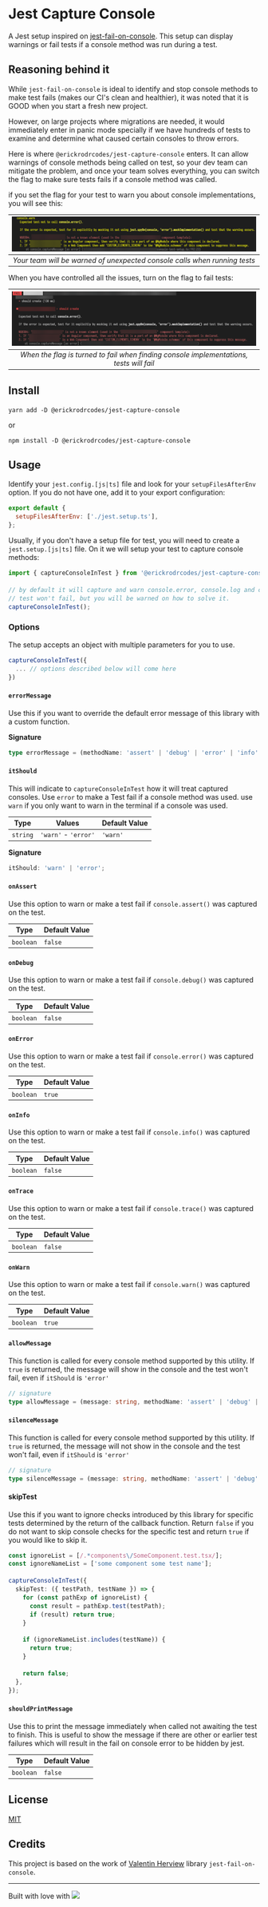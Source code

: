 # Jest Capture Console

A Jest setup inspired on [jest-fail-on-console](https://github.com/ValentinH/jest-fail-on-console). This setup can display warnings or fail tests if a console method was run during a test.

## Reasoning behind it

While `jest-fail-on-console` is ideal to identify and stop console methods to make test fails (makes our CI's clean and healthier), it was noted that it is GOOD when you start a fresh new project.

However, on large projects where migrations are needed, it would immediately enter in panic mode specially if we have hundreds of tests to examine and determine what caused certain consoles to throw errors.

Here is where `@erickrodrcodes/jest-capture-console` enters. It can allow warnings of console methods being called on test, so your dev team can mitigate the problem, and once your team solves everything, you can switch the flag to make sure tests fails if a console method was called.

if you set the flag for your test to warn you about console implementations, you will see this:

|                  ![Warning on Test](docs/img/image1.png)                  |
| :-----------------------------------------------------------------------: |
| _Your team will be warned of unexpected console calls when running tests_ |

When you have controlled all the issues, turn on the flag to fail tests:

|                          ![Fail on Test](docs/img/image2.png)                           |
| :-------------------------------------------------------------------------------------: |
| _When the flag is turned to fail when finding console implementations, tests will fail_ |

## Install

```shell
yarn add -D @erickrodrcodes/jest-capture-console
```

or

```shell
npm install -D @erickrodrcodes/jest-capture-console
```

## Usage

Identify your `jest.config.[js|ts]` file and look for your `setupFilesAfterEnv` option. If you do not have one, add it to your export configuration:

```js
export default {
  setupFilesAfterEnv: ['./jest.setup.ts'],
};
```

Usually, if you don't have a setup file for test, you will need to create a `jest.setup.[js|ts]` file. On it we will setup your test to capture console methods:

```ts
import { captureConsoleInTest } from '@erickrodrcodes/jest-capture-console';

// by default it will capture and warn console.error, console.log and console.warn
// test won't fail, but you will be warned on how to solve it.
captureConsoleInTest();
```

### Options

The setup accepts an object with multiple parameters for you to use.

```ts
captureConsoleInTest({
  ... // options described below will come here
})
```

#### `errorMessage`

Use this if you want to override the default error message of this library with a custom function.

**Signature**

```ts
type errorMessage = (methodName: 'assert' | 'debug' | 'error' | 'info' | 'log' | 'warn', bold: (string: string) => string) => string;
```

#### `itShould`

This will indicate to `captureConsoleInTest` how it will treat captured consoles. Use `error` to make a Test fail if a console method was used. use `warn` if you only want to warn in the terminal if a console was used.

| Type     | Values               | Default Value |
| -------- | -------------------- | ------------- |
| `string` | `'warn'` - `'error'` | `'warn'`      |

**Signature**

```js
itShould: 'warn' | 'error';
```

#### `onAssert`

Use this option to warn or make a test fail if `console.assert()` was captured on the test.

| Type      | Default Value |
| --------- | ------------- |
| `boolean` | `false`       |

#### `onDebug`

Use this option to warn or make a test fail if `console.debug()` was captured on the test.

| Type      | Default Value |
| --------- | ------------- |
| `boolean` | `false`       |

#### `onError`

Use this option to warn or make a test fail if `console.error()` was captured on the test.

| Type      | Default Value |
| --------- | ------------- |
| `boolean` | `true`        |

#### `onInfo`

Use this option to warn or make a test fail if `console.info()` was captured on the test.

| Type      | Default Value |
| --------- | ------------- |
| `boolean` | `false`       |

#### `onTrace`

Use this option to warn or make a test fail if `console.trace()` was captured on the test.

| Type      | Default Value |
| --------- | ------------- |
| `boolean` | `false`       |

#### `onWarn`

Use this option to warn or make a test fail if `console.warn()` was captured on the test.

| Type      | Default Value |
| --------- | ------------- |
| `boolean` | `true`        |

#### `allowMessage`

This function is called for every console method supported by this utility.
If `true` is returned, the message will show in the console and the test won't fail, even if `itShould` is `'error'`

```ts
// signature
type allowMessage = (message: string, methodName: 'assert' | 'debug' | 'error' | 'info' | 'log' | 'warn' | 'trace', context: { group: string; groups: string[] }) => boolean;
```

#### `silenceMessage`

This function is called for every console method supported by this utility.
If `true` is returned, the message will not show in the console and the test won't fail, even if `itShould` is `'error'`

```ts
// signature
type silenceMessage = (message: string, methodName: 'assert' | 'debug' | 'error' | 'info' | 'log' | 'warn', context: { group: string; groups: string[] }) => boolean;
```

#### skipTest

Use this if you want to ignore checks introduced by this library for specific tests determined by
the return of the callback function. Return `false` if you do not want to skip console checks for
the specific test and return `true` if you would like to skip it.

```ts
const ignoreList = [/.*components\/SomeComponent.test.tsx/];
const ignoreNameList = ['some component some test name'];

captureConsoleInTest({
  skipTest: ({ testPath, testName }) => {
    for (const pathExp of ignoreList) {
      const result = pathExp.test(testPath);
      if (result) return true;
    }

    if (ignoreNameList.includes(testName)) {
      return true;
    }

    return false;
  },
});
```

#### `shouldPrintMessage`

Use this to print the message immediately when called not awaiting the test to finish. This is useful to show the message if there are
other or earlier test failures which will result in the fail on console error to be hidden by jest.

| Type      | Default Value |
| --------- | ------------- |
| `boolean` | `false`       |

## License

[MIT](./LICENSE)

## Credits

This project is based on the work of [Valentin Herview](https://github.com/ValentinH) library `jest-fail-on-console`.

---

Built with love with <a alt="Nx logo" href="https://nx.dev" target="_blank" rel="noreferrer"><img src="https://raw.githubusercontent.com/nrwl/nx/master/images/nx-logo.png" width="45"></a>
